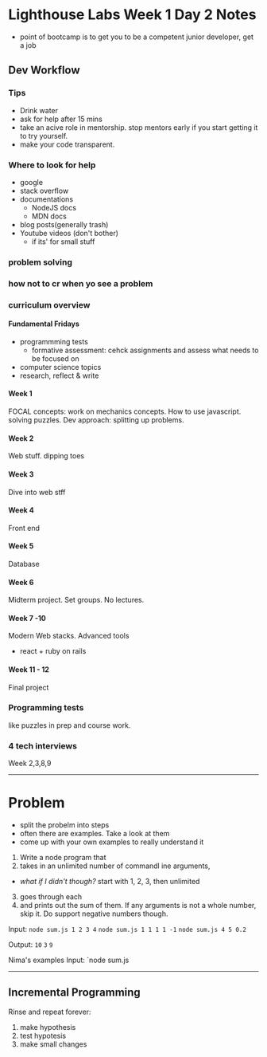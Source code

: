 # Lighthouse Labs Week 1 Day 2 Notes
- point of bootcamp is to get you to be a competent junior developer, get a job

## Dev Workflow

### Tips
- Drink water
- ask for help after 15 mins
- take an acive role in mentorship. stop mentors early if you start getting it to try yourself.
- make your code transparent.

### Where to look for help
- google
- stack overflow
- documentations
  - NodeJS docs
  - MDN docs
- blog posts(generally trash)
- Youtube videos (don't bother)
  - if its' for small stuff

### problem solving

### how not to cr when yo see a problem

### curriculum overview

#### Fundamental Fridays
- programmming tests
  - formative assessment: cehck assignments and assess what needs to be focused on
- computer science topics
- research, reflect & write
#### Week 1 
FOCAL concepts: work on mechanics concepts. How to use javascript. solving puzzles.
Dev approach: splitting up problems.
#### Week 2
Web stuff. dipping toes
#### Week 3
Dive into web stff
#### Week 4
Front end
#### Week 5
Database
#### Week 6
Midterm project. Set groups.
No lectures.
#### Week 7 -10  
Modern Web stacks. Advanced tools
- react + ruby on rails
#### Week 11 - 12
Final project

### Programming tests
like puzzles in prep and course work.
### 4 tech interviews
Week 2,3,8,9

----
Problem
===
- split the probelm into steps
- often there are examples. Take a look at them
- come up with your own examples to really understand it

1. Write a node program that
2. takes in an unlimited number of commandl ine arguments,
  - *what if I didn't though?* start with 1, 2, 3, then unlimited
3. goes through each
4. and prints out the sum of them.
If any arguments is not a whole number, skip it.
Do support negative numbers though.


Input:
`node sum.js 1 2 3 4`
`node sum.js 1 1 1 1 -1`
`node sum.js 4 5 0.2`

Output:
`10`
`3`
`9`

Nima's examples
Input:
`node sum.js


---
## Incremental Programming
Rinse and repeat forever:
1. make hypothesis
2. test hypotesis
3. make small changes